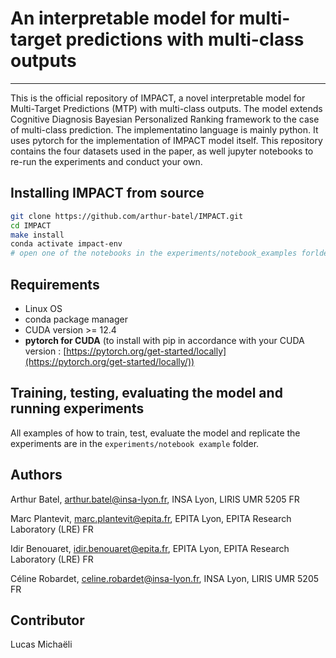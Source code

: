 # An interpretable model for multi-target predictions with multi-class outputs

---
This is the official repository of IMPACT, a novel interpretable model for Multi-Target Predictions (MTP) with multi-class outputs. The model extends Cognitive Diagnosis Bayesian Personalized Ranking framework to the case of multi-class prediction. The implementatino language is mainly python. It uses pytorch for the implementation of IMPACT model itself. This repository contains the four datasets used in the paper, as well jupyter notebooks to re-run the experiments and conduct your own.

## Installing IMPACT from source
```bash
git clone https://github.com/arthur-batel/IMPACT.git
cd IMPACT
make install
conda activate impact-env
# open one of the notebooks in the experiments/notebook_examples forlder
```

## Requirements
- Linux OS
- conda package manager
- CUDA version >= 12.4
- **pytorch for CUDA** (to install with pip in accordance with your CUDA version : [https://pytorch.org/get-started/locally](https://pytorch.org/get-started/locally/))

## Training, testing, evaluating the model and running experiments

All examples of how to train, test, evaluate the model and replicate the experiments are in the `experiments/notebook example` folder.


## Authors

Arthur Batel,
arthur.batel@insa-lyon.fr,
INSA Lyon, LIRIS UMR 5205 FR

Marc Plantevit,
marc.plantevit@epita.fr,
EPITA Lyon, EPITA Research Laboratory (LRE) FR

Idir Benouaret,
idir.benouaret@epita.fr,
EPITA Lyon, EPITA Research Laboratory (LRE) FR

Céline Robardet,
celine.robardet@insa-lyon.fr,
INSA Lyon, LIRIS UMR 5205 FR

## Contributor

Lucas Michaëli

